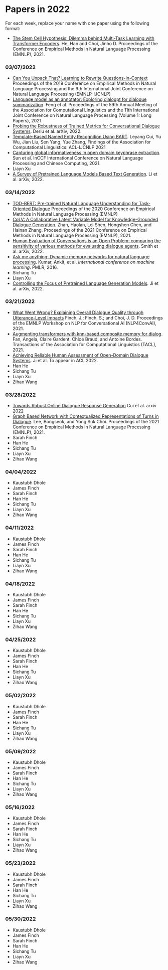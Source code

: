 # Papers in 2022

For each week, replace your name with one paper using the following format:

* [The Stem Cell Hypothesis: Dilemma behind Multi-Task Learning with Transformer Encoders](https://aclanthology.org/2020.iwpt-1.19/). He, Han and Choi, Jinho D. Proceedings of the Conference on Empirical Methods in Natural Language Processing (EMNLP), 2021.


### 03/07/2022

* [Can You Unpack That? Learning to Rewrite Questions-in-Context](https://aclanthology.org/D19-1605.pdf) Proceedings of the 2019 Conference on Empirical Methods in Natural Language Processing and the 9th International Joint Conference on Natural Language Processing (EMNLP-IJCNLP)
* [Language model as an annotator: Exploring dialogpt for dialogue summarization](https://aclanthology.org/2021.acl-long.117.pdf). Feng et al. Proceedings of the 59th Annual Meeting of the Association for Computational Linguistics and the 11th International Joint Conference on Natural Language Processing (Volume 1: Long Papers), 2021.
* [Probing the Robustness of Trained Metrics for Conversational Dialogue Systems](https://arxiv.org/abs/2202.13887). Deriu et al. arXiv, 2022.
* [Template-Based Named Entity Recognition Using BART](https://arxiv.org/pdf/2106.01760.pdf). Leyang Cui, Yu Wu, Jian Liu, Sen Yang, Yue Zhang, Findings of the Association for Computational Linguistics: ACL-IJCNLP 2021
* [Capturing global informativeness in open domain keyphrase extraction](https://arxiv.org/abs/2004.13639). Sun et al. InCCF International Conference on Natural Language Processing and Chinese Computing, 2021.
* Liayn Xu
* [A Survey of Pretrained Language Models Based Text Generation](https://arxiv.org/pdf/2201.05273.pdf). Li et al. arXiv, 2022.

### 03/14/2022

* [TOD-BERT: Pre-trained Natural Language Understanding for Task-Oriented Dialogue](https://aclanthology.org/2020.emnlp-main.66.pdf) Proceedings of the 2020 Conference on Empirical Methods in Natural Language Processing (EMNLP)
* [CoLV: A Collaborative Latent Variable Model for Knowledge-Grounded Dialogue Generation](https://aclanthology.org/2021.emnlp-main.172.pdf). Zhan, Haolan, Lei Shen, Hongshen Chen, and Hainan Zhang. Proceedings of the 2021 Conference on Empirical Methods in Natural Language Processing (EMNLP), 2021.
* [Human Evaluation of Conversations is an Open Problem: comparing the sensitivity of various methods for evaluating dialogue agents](https://arxiv.org/pdf/2201.04723.pdf). Smith et al. arXiv, 2022.
* [Ask me anything: Dynamic memory networks for natural language processing](https://arxiv.org/pdf/1506.07285.pdf). Kumar, Ankit, et al. *International conference on machine learning*. PMLR, 2016.
* Sichang Tu
* Liayn Xu
* [Controlling the Focus of Pretrained Language Generation Models](https://arxiv.org/pdf/2203.01146.pdf). Ji et al. arXiv, 2022.

### 03/21/2022

* [What Went Wrong? Explaining Overall Dialogue Quality through Utterance-Level Impacts](https://aclanthology.org/2021.nlp4convai-1.9.pdf) Finch, J.; Finch, S.; and Choi, J. D. Proceedings of the EMNLP Workshop on NLP for Conversational AI (NLP4ConvAI), 2021.
* [Augmenting transformers with knn-based composite memory for dialog](https://aclanthology.org/2021.tacl-1.6.pdf). Fan, Angela, Claire Gardent, Chloé Braud, and Antoine Bordes. Transactions of the Association for Computational Linguistics (TACL), 2021.
* [Achieving Reliable Human Assessment of Open-Domain Dialogue Systems](https://arxiv.org/pdf/2203.05899.pdf). Ji et al. To appear in ACL 2022.
* Han He
* Sichang Tu
* Liayn Xu
* Zihao Wang

### 03/28/2022

* [Towards Robust Online Dialogue Response Generation](https://arxiv.org/pdf/2203.03168.pdf) Cui et al. arxiv 2022
* [Graph Based Network with Contextualized Representations of Turns in Dialogue](https://aclanthology.org/2021.emnlp-main.36.pdf). Lee, Bongseok, and Yong Suk Choi. Proceedings of the 2021 Conference on Empirical Methods in Natural Language Processing (EMNLP), 2021.
* Sarah Finch
* Han He
* Sichang Tu
* Liayn Xu
* Zihao Wang

### 04/04/2022

* Kaustubh Dhole
* James Finch
* Sarah Finch
* Han He
* Sichang Tu
* Liayn Xu
* Zihao Wang

### 04/11/2022

* Kaustubh Dhole
* James Finch
* Sarah Finch
* Han He
* Sichang Tu
* Liayn Xu
* Zihao Wang

### 04/18/2022

* Kaustubh Dhole
* James Finch
* Sarah Finch
* Han He
* Sichang Tu
* Liayn Xu
* Zihao Wang

### 04/25/2022

* Kaustubh Dhole
* James Finch
* Sarah Finch
* Han He
* Sichang Tu
* Liayn Xu
* Zihao Wang

### 05/02/2022

* Kaustubh Dhole
* James Finch
* Sarah Finch
* Han He
* Sichang Tu
* Liayn Xu
* Zihao Wang

### 05/09/2022

* Kaustubh Dhole
* James Finch
* Sarah Finch
* Han He
* Sichang Tu
* Liayn Xu
* Zihao Wang

### 05/16/2022

* Kaustubh Dhole
* James Finch
* Sarah Finch
* Han He
* Sichang Tu
* Liayn Xu
* Zihao Wang

### 05/23/2022

* Kaustubh Dhole
* James Finch
* Sarah Finch
* Han He
* Sichang Tu
* Liayn Xu
* Zihao Wang

### 05/30/2022

* Kaustubh Dhole
* James Finch
* Sarah Finch
* Han He
* Sichang Tu
* Liayn Xu
* Zihao Wang

